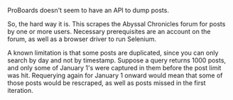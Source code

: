 ProBoards doesn't seem to have an API to dump posts.

So, the hard way it is.  This scrapes the Abyssal Chronicles forum for posts by one or more users.  Necessary prerequisites are an account on the forum, as well as a browser driver to run Selenium.

A known limitation is that some posts are duplicated, since you can only search by day and not by timestamp.  Suppose a query returns 1000 posts, and only some of January 1's were captured in them before the post limit was hit.   Requerying again for January 1 onward would mean that some of those posts would be rescraped, as well as posts missed in the first iteration.